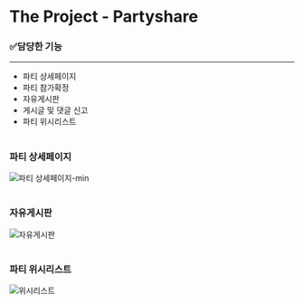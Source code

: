 # The Project - Partyshare

<h3>✅담당한 기능</h3>
<hr/>
<ul>
  <li>파티 상세페이지</li>
  <li>파티 참가확정</li>
  <li>자유게시판</li>
  <li>게시글 및 댓글 신고</li>
  <li>파티 위시리스트</li>
</ul>

#
### 파티 상세페이지
![파티 상세페이지-min](https://github.com/amung9914/PartyShare/assets/137128382/44210a97-fab0-47d5-8cc1-85507b3c440b)

#
### 자유게시판
![자유게시판](https://github.com/amung9914/PartyShare/assets/137128382/c015074b-120c-4f26-bf8b-8aee064e2dad)

#
### 파티 위시리스트
![위시리스트](https://github.com/amung9914/PartyShare/assets/137128382/3850a76e-f7de-422f-b0ce-e46b94be14e8)
